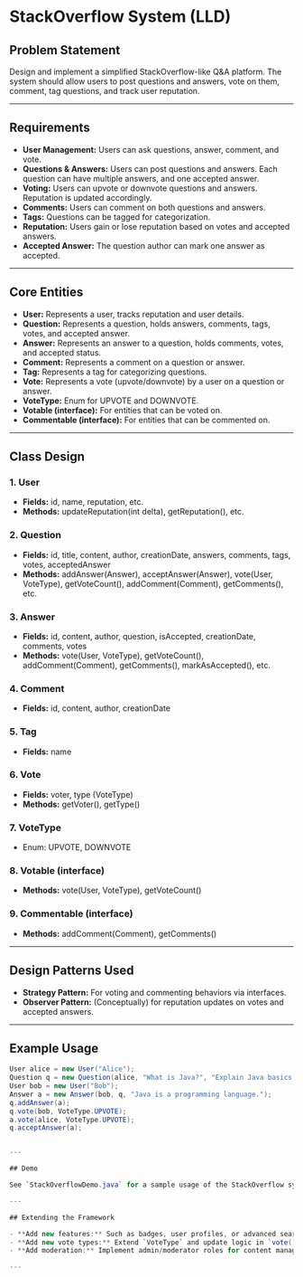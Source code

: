 # StackOverflow System (LLD)

## Problem Statement
Design and implement a simplified StackOverflow-like Q&A platform. 
The system should allow users to post questions and answers, vote on them, comment, 
tag questions, and track user reputation.

---

## Requirements

- **User Management:** Users can ask questions, answer, comment, and vote.
- **Questions & Answers:** Users can post questions and answers. Each question can have multiple answers, and one accepted answer.
- **Voting:** Users can upvote or downvote questions and answers. Reputation is updated accordingly.
- **Comments:** Users can comment on both questions and answers.
- **Tags:** Questions can be tagged for categorization.
- **Reputation:** Users gain or lose reputation based on votes and accepted answers.
- **Accepted Answer:** The question author can mark one answer as accepted.

---

## Core Entities

- **User:** Represents a user, tracks reputation and user details.
- **Question:** Represents a question, holds answers, comments, tags, votes, and accepted answer.
- **Answer:** Represents an answer to a question, holds comments, votes, and accepted status.
- **Comment:** Represents a comment on a question or answer.
- **Tag:** Represents a tag for categorizing questions.
- **Vote:** Represents a vote (upvote/downvote) by a user on a question or answer.
- **VoteType:** Enum for UPVOTE and DOWNVOTE.
- **Votable (interface):** For entities that can be voted on.
- **Commentable (interface):** For entities that can be commented on.

---

## Class Design

### 1. User
- **Fields:** id, name, reputation, etc.
- **Methods:** updateReputation(int delta), getReputation(), etc.

### 2. Question
- **Fields:** id, title, content, author, creationDate, answers, comments, tags, votes, acceptedAnswer
- **Methods:** addAnswer(Answer), acceptAnswer(Answer), vote(User, VoteType), getVoteCount(), addComment(Comment), getComments(), etc.

### 3. Answer
- **Fields:** id, content, author, question, isAccepted, creationDate, comments, votes
- **Methods:** vote(User, VoteType), getVoteCount(), addComment(Comment), getComments(), markAsAccepted(), etc.

### 4. Comment
- **Fields:** id, content, author, creationDate

### 5. Tag
- **Fields:** name

### 6. Vote
- **Fields:** voter, type (VoteType)
- **Methods:** getVoter(), getType()

### 7. VoteType
- Enum: UPVOTE, DOWNVOTE

### 8. Votable (interface)
- **Methods:** vote(User, VoteType), getVoteCount()

### 9. Commentable (interface)
- **Methods:** addComment(Comment), getComments()

---

## Design Patterns Used

- **Strategy Pattern:** For voting and commenting behaviors via interfaces.
- **Observer Pattern:** (Conceptually) for reputation updates on votes and accepted answers.

---

## Example Usage

```java
User alice = new User("Alice");
Question q = new Question(alice, "What is Java?", "Explain Java basics.", Arrays.asList("java", "basics"));
User bob = new User("Bob");
Answer a = new Answer(bob, q, "Java is a programming language.");
q.addAnswer(a);
q.vote(bob, VoteType.UPVOTE);
a.vote(alice, VoteType.UPVOTE);
q.acceptAnswer(a);


---

## Demo

See `StackOverflowDemo.java` for a sample usage of the StackOverflow system.

---

## Extending the Framework

- **Add new features:** Such as badges, user profiles, or advanced search.
- **Add new vote types:** Extend `VoteType` and update logic in `vote()` methods.
- **Add moderation:** Implement admin/moderator roles for content management.

---